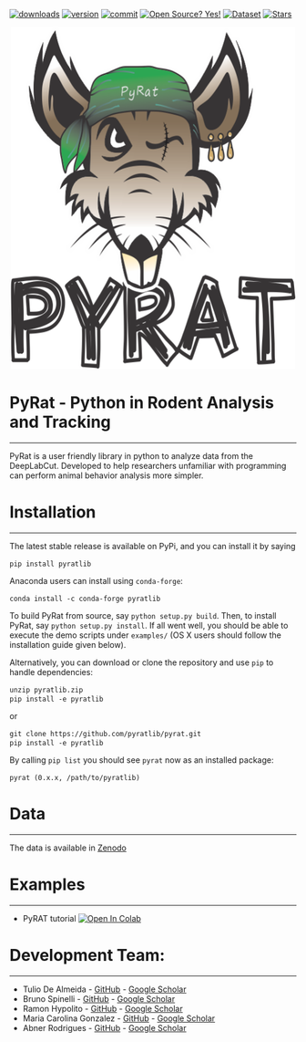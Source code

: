 [![downloads](https://img.shields.io/pypi/dm/pyratlib?color=blue&style=flat-square)](https://pypi.org/project/pyratlib/)
[![version](https://img.shields.io/pypi/v/pyratlib?color=blue&style=flat-square)](https://pypi.org/project/pyratlib/)
[![commit](https://img.shields.io/github/last-commit/pyratlib/pyrat?color=blue&style=flat-square)](https://github.com/pyratlib/pyrat/commits/main)
[![Open Source? Yes!](https://badgen.net/badge/Open%20Source%20%3F/Yes%21/blue?icon=github)](https://github.com/pyrat/pyratlib)
[![Dataset](https://zenodo.org/badge/DOI/10.5281/zenodo.5521516.svg)](https://zenodo.org/record/5522145)
[![Stars](https://img.shields.io/github/stars/pyratlib/pyrat?style=social)](https://github.com/pyratlib/pyrat/stargazers)

<!-- [![Build Status](https://img.shields.io/appveyor/build/pyrat/pyratlib?style=flat-square)](https://travis-ci.com/pyrat/pyratlib) -->

<p align="center">
  <img width="500" height="600" src="https://github.com/pyratlib/pyrat/blob/main/docs/LOGO%20PYRAT.png">
</p>


# PyRat - Python in Rodent Analysis and Tracking
------------
PyRat is a user friendly library in python to analyze data from the DeepLabCut. Developed to help researchers unfamiliar with programming can perform animal behavior analysis more simpler.

# Installation
------------

The latest stable release is available on PyPi, and you can install it by saying
```
pip install pyratlib
```
Anaconda users can install using ``conda-forge``:
```
conda install -c conda-forge pyratlib
```

To build PyRat from source, say `python setup.py build`.
Then, to install PyRat, say `python setup.py install`.
If all went well, you should be able to execute the demo scripts under `examples/`
(OS X users should follow the installation guide given below).

Alternatively, you can download or clone the repository and use `pip` to handle dependencies:

```
unzip pyratlib.zip
pip install -e pyratlib
```
or
```
git clone https://github.com/pyratlib/pyrat.git
pip install -e pyratlib
```

By calling `pip list` you should see `pyrat` now as an installed package:
```
pyrat (0.x.x, /path/to/pyratlib)
```
# Data
------

The data is available in [Zenodo](https://zenodo.org/record/5522145)

# Examples
-----------
<!-- 
- Notebook with the t-SNE algorithm. [![Open In Colab](https://colab.research.google.com/assets/colab-badge.svg)](https://colab.research.google.com/github/tuliofalmeida/pyjama/blob/main/PyJama_JAMA_exemple.ipynb)       -->
- PyRAT tutorial [![Open In Colab](https://colab.research.google.com/assets/colab-badge.svg)](https://github.com/pyratlib/pyrat/blob/main/PyRAT_tutorial.ipynb)

# Development Team:
------------

- Tulio De Almeida - [GitHub](https://github.com/tuliofalmeida) - [Google Scholar](https://scholar.google.com/citations?user=kkOy-JkAAAAJ&hl=en)
- Bruno Spinelli - [GitHub](https://github.com/brunospinelli) - [Google Scholar](https://scholar.google.com/)
- Ramon Hypolito - [GitHub](https://github.com/ramonhypolito) - [Google Scholar](https://scholar.google.com/citations?user=5lKx5GcAAAAJ&hl=pt-BR&oi=ao)
- Maria Carolina Gonzalez - [GitHub](https://github.com/pyratlib) - [Google Scholar](https://scholar.google.com/citations?user=7OXkSPcAAAAJ&hl=pt-BR&oi=ao)
- Abner Rodrigues - [GitHub](https://github.com/abnr) - [Google Scholar](https://scholar.google.com.br/citations?user=0dTid9EAAAAJ&hl=en)


